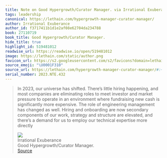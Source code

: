 ```yaml
---
title: Note on Good Hypergrowth/Curator Manager. via Irrational Exuberance
tags: leadership
canonical: https://lethain.com/hypergrowth-manager-curator-manager/
author: Irrational Exuberance
author_id: f3717411b1d1e2af08e62704da234788
book: 27110719
book_title: Good Hypergrowth/Curator Manager.
hide_title: true
highlight_id: 519481012
readwise_url: https://readwise.io/open/519481012
image: https://lethain.com/static/author.png
favicon_url: https://s2.googleusercontent.com/s2/favicons?domain=lethain.com
source_emoji: "\U0001F310"
source_url: https://lethain.com/hypergrowth-manager-curator-manager/#:~:text=In%202023%2C%20our,expertise%20more%20directly
serial_number: 2023.NTE.432
---
```

> In 2023, our universe has shifted. There’s little hiring happening, and most companies are eliminating roles to meet investor and market pressure to operate in an environment where fundraising new cash is significantly more expensive. The role of engineering management has changed as well. Hiring and onboarding are now secondary components of our work, strategy and structure are elevated, and there’s a demand for us to employ our technical expertise more directly
> <div class="quoteback-footer"><div class="quoteback-avatar"><img class="mini-favicon" src="https://s2.googleusercontent.com/s2/favicons?domain=lethain.com"></div><div class="quoteback-metadata"><div class="metadata-inner"><span style="display:none">FROM:</span><div aria-label="Irrational Exuberance" class="quoteback-author"> Irrational Exuberance</div><div aria-label="Good Hypergrowth/Curator Manager." class="quoteback-title"> Good Hypergrowth/Curator Manager.</div></div></div><div class="quoteback-backlink"><a target="_blank" aria-label="go to the full text of this quotation" rel="noopener" href="https://lethain.com/hypergrowth-manager-curator-manager/#:~:text=In%202023%2C%20our,expertise%20more%20directly" class="quoteback-arrow"> Source</a></div></div>